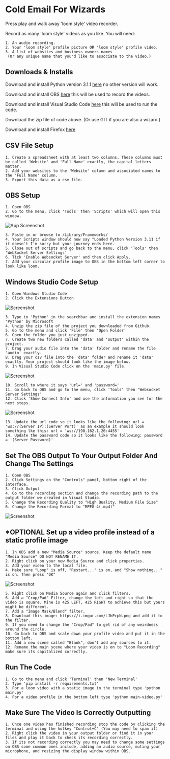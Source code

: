
# Cold Email For Wizards

Press play and walk away 'loom style' video recorder.

Record as many 'loom style' videos as you like. You will need:

    1. An audio recording.
    2. Your 'loom style' profile picture OR 'loom style' profile video.
    3. A list of websites and business owners names
     (Or any unique name that you'd like to associate to the video.)

## Downloads & Installs

Download and install Python version 3.1.1 [here](https://www.python.org/downloads/release/python-3110/) no other version will work.

Download and install OBS [here](https://obsproject.com/) this will be used to record the videos.

Download and install Visual Studio Code [here](https://visualstudio.microsoft.com/) this will be used to run the code.

Download the zip file of code above. (Or use GIT if you are also a wizard.)

Download and install Firefox [here](https://www.mozilla.org/en-US/firefox/)

## CSV File Setup
    1. Create a spreadsheet with at least two columns. These columns must be called 'Website' and 'Full Name' exactly, the capital letters matter.
    2. Add your websites to the 'Website' column and associated names to the 'Full Name' column.
    3. Export this data as a csv file.

## OBS Setup
    1. Open OBS
    2. Go to the menu, click 'Tools' then 'Scripts' which will open this window.
    
![App Screenshot](https://i.imgur.com/nroyEss.png)
    
    3. Paste in or browse to /Library/Frameworks/
    4. Your Scripts window should now say "Loaded Python Version 3.11 if it doesn't I'm sorry but your journey ends here.
    5. Close out of scripts and go back to the menu, click 'Tools' then 'WebSocket Server Settings'
    6. Tick 'Enable Websocket Server' and then click Apply.
    7. Add your circular profile image to OBS in the bottom left corner to look like loom.

## Windows Studio Code Setup
    1. Open Windows Studio Code
    2. Click the Extensions Button

![Screenshot](https://i.imgur.com/S9d4wYr.png)

    3. Type in 'Python' in the searchbar and install the extension names 'Python' by Microsoft
    4. Unzip the zip file of the project you downloaded from Github.
    5. Go to the menu and click 'File' then 'Open Folder'
    6. Open the folder you just unzipped.
    7. Create two new folders called 'data' and 'output' within the project.
    7. Drag your audio file into the 'data' folder and rename the file 'audio' exactly.
    8. Drag your csv file into the 'data' folder and rename it 'data' exactly. Your project should look like the image below.
    9. In Visual Studio Code click on the 'main.py' file.

![Screenshot](https://i.imgur.com/CFkVq44.png)

    10. Scroll to where it says 'url=' and 'password='
    11. Go back to OBS and go to the menu, click 'Tools' then 'Websocket Server Settings'
    12. Click 'Show Connect Info' and use the information you see for the next steps.

![Screenshot](https://i.imgur.com/6pechLr.png)

    13. Update the url code so it looks like the following: url = 'ws://(Server IP):(Server Port)' as an example it should look something lke this: url = 'ws://198.162.1.26:4455'
    14. Update the password code so it looks like the following: password = '(Server Password)'

## Set The OBS Output To Your Output Folder And Change The Settings
    1. Open OBS
    2. Click Settings on the "Controls" panel, bottom right of the interface.
    3. Click Output
    4. Go to the recording section and change the recording path to the output folder we created in Visual Studio.
    5. Change the Recording Quality to "High Quality, Medium File Size"
    6. Change the Recording Format to "MPEG-4(.mp4)"

![Screenshot](https://i.imgur.com/rKu978Z.png)
    
## *OPTIONAL Set up a video profile instead of a static profile image
    1. In OBS add a new "Media Source" source. Keep the default name "Media Source" DO NOT RENAME IT.
    2. Right click on your new Media Source and click properties. 
    3. Add your video to the local file.
    4. Make sure "Loop" is off, "Restart..." is on, and "Show nothing..." is on. Then press "OK"

![Screenshot](https://i.imgur.com/kV7oJJo.png)

    5. Right click on Media Source again and click filters.
    6. Add a "Crop/Pad" Filter, change the left and right so that the video is square. Mine is 425 LEFT, 425 RIGHT to achieve this but yours might be different.
    7. Add a "Image Mask/Blend" filter.
    8. Download this image: https://i.imgur.com/LJhPcpN.png and add it to the filter.
    9. If you need to change the "Crop/Pad" to get rid of any weirdness around the circle.
    10. Go back to OBS and scale down your profile video and put it in the bottom left.
    11. Add a new scene called "Blank", don't add any sources to it.
    12. Rename the main scene where your video is on to "Loom Recording" make sure its capitalized correctly.

## Run The Code
    1. Go to the menu and click 'Terminal' then 'New Terminal'
    2. Type 'pip install -r requirements.txt'
    3. For a loom video with a static image in the terminal type 'python main.py' 
    4. For a video profile in the bottom left type 'python main-video.py'

## Make Sure The Video Is Correctly Outputting
    1. Once one video has finished recording stop the code by clicking the terminal and using the hotkey "Control+C" (You may need to spam it)
    2. Right click the video in your output folder or find it in your files and play it back to check its recording correctly.
    3. If its not recording correctly you may need to change some settings on OBS some common ones include, adding an audio source, muting your microphone, and resizing the display window within OBS.
